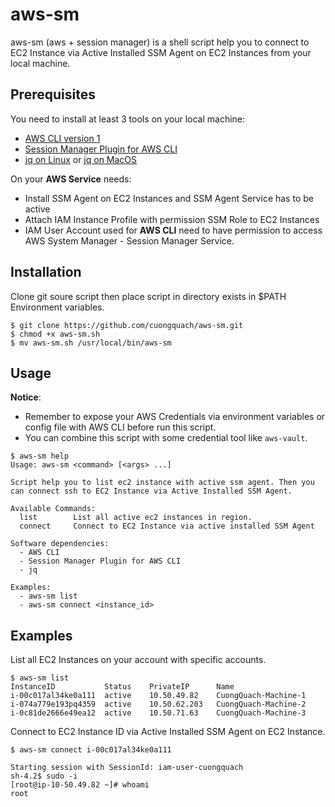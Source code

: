 # aws-sm

aws-sm (aws + session manager) is a shell script help you to connect to EC2 Instance via Active Installed SSM Agent on EC2 Instances from your local machine.

## Prerequisites
You need to install at least 3 tools on your local machine:

- [AWS CLI version 1]
- [Session Manager Plugin for AWS CLI]
- [jq on Linux] or [jq on MacOS]

On your **AWS Service** needs:

- Install SSM Agent on EC2 Instances and SSM Agent Service has to be active
- Attach IAM Instance Profile with permission SSM Role to EC2 Instances
- IAM User Account used for **AWS CLI** need to have permission to access AWS System Manager - Session Manager Service.

## Installation

Clone git soure script then place script in directory exists in $PATH Environment variables.

```
$ git clone https://github.com/cuongquach/aws-sm.git
$ chmod +x aws-sm.sh
$ mv aws-sm.sh /usr/local/bin/aws-sm
```

## Usage

**Notice**:
- Remember to expose your AWS Credentials via environment variables or config file with AWS CLI before run this script.
- You can combine this script with some credential tool like `aws-vault`.


```
$ aws-sm help
Usage: aws-sm <command> [<args> ...]

Script help you to list ec2 instance with active ssm agent. Then you can connect ssh to EC2 Instance via Active Installed SSM Agent.

Available Commands:
  list        List all active ec2 instances in region.
  connect     Connect to EC2 Instance via active installed SSM Agent

Software dependencies:
  - AWS CLI
  - Session Manager Plugin for AWS CLI
  - jq

Examples:
  - aws-sm list
  - aws-sm connect <instance_id>
```

## Examples

List all EC2 Instances on your account with specific accounts.

```
$ aws-sm list
InstanceID           Status    PrivateIP      Name
i-00c017al34ke0a111  active    10.50.49.82    CuongQuach-Machine-1
i-074a779e193pq4359  active    10.50.62.203   CuongQuach-Machine-2
i-0c81de2666e49ea12  active    10.50.71.63    CuongQuach-Machine-3
```

Connect to EC2 Instance ID via Active Installed SSM Agent on EC2 Instance.

```
$ aws-sm connect i-00c017al34ke0a111

Starting session with SessionId: iam-user-cuongquach
sh-4.2$ sudo -i
[root@ip-10-50.49.82 ~]# whoami
root
```

[AWS CLI version 1]: https://docs.aws.amazon.com/cli/latest/userguide/install-cliv1.html
[Session Manager Plugin for AWS CLI]: https://docs.aws.amazon.com/systems-manager/latest/userguide/session-manager-working-with-install-plugin.html
[jq on MacOS]: http://macappstore.org/jq/
[jq on Linux]: http://macappstore.org/jq/
